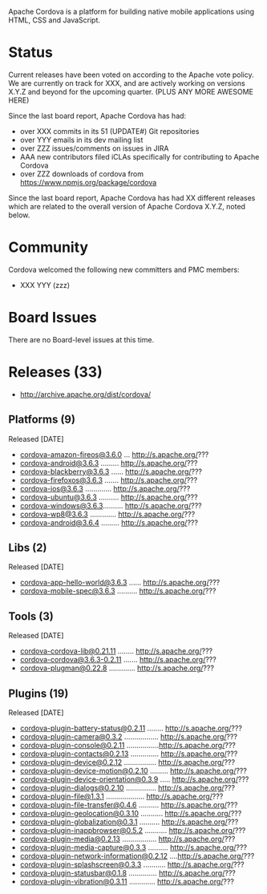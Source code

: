 Apache Cordova is a platform for building native mobile applications using 
HTML, CSS and JavaScript.

# Status

Current releases have been voted on according to the Apache vote policy. We are currently on track for XXX, and are actively working on versions X.Y.Z and
beyond for the upcoming quarter. (PLUS ANY MORE AWESOME HERE)

Since the last board report, Apache Cordova has had:

- over XXX commits in its 51 (UPDATE#) Git repositories
- over YYY emails in its dev mailing list
- over ZZZ issues/comments on issues in JIRA
- AAA new contributors filed iCLAs specifically for contributing to 
Apache Cordova
- over ZZZ downloads of cordova from https://www.npmjs.org/package/cordova

Since the last board report, Apache Cordova has had XX different releases 
which are related to the overall version of Apache Cordova X.Y.Z, noted
below.

# Community

Cordova welcomed the following new committers and PMC members:

- XXX YYY (zzz)

# Board Issues

There are no Board-level issues at this time.

# Releases (33)

- http://archive.apache.org/dist/cordova/

## Platforms (9)

Released [DATE]

- cordova-amazon-fireos@3.6.0 ... http://s.apache.org/???
- cordova-android@3.6.3 ......... http://s.apache.org/???
- cordova-blackberry@3.6.3 ...... http://s.apache.org/???
- cordova-firefoxos@3.6.3 ....... http://s.apache.org/???
- cordova-ios@3.6.3 ............. http://s.apache.org/???
- cordova-ubuntu@3.6.3 .......... http://s.apache.org/???
- cordova-windows@3.6.3.......... http://s.apache.org/???
- cordova-wp8@3.6.3 ............. http://s.apache.org/???
- cordova-android@3.6.4 ......... http://s.apache.org/???

## Libs (2)

Released [DATE]

- cordova-app-hello-world@3.6.3 ...... http://s.apache.org/???
- cordova-mobile-spec@3.6.3 .......... http://s.apache.org/???

## Tools (3)

Released [DATE]

- cordova-cordova-lib@0.21.11 ........ http://s.apache.org/???
- cordova-cordova@3.6.3-0.2.11 ....... http://s.apache.org/???
- cordova-plugman@0.22.8 ............. http://s.apache.org/???

## Plugins (19)

Released [DATE]

- cordova-plugin-battery-status@0.2.11 ........ http://s.apache.org/???
- cordova-plugin-camera@0.3.2 ................. http://s.apache.org/???
- cordova-plugin-console@0.2.11 ................http://s.apache.org/???
- cordova-plugin-contacts@0.2.13 .............. http://s.apache.org/???
- cordova-plugin-device@0.2.12 ................ http://s.apache.org/???
- cordova-plugin-device-motion@0.2.10 ......... http://s.apache.org/???
- cordova-plugin-device-orientation@0.3.9 ..... http://s.apache.org/???
- cordova-plugin-dialogs@0.2.10 ............... http://s.apache.org/???
- cordova-plugin-file@1.3.1 ................... http://s.apache.org/???
- cordova-plugin-file-transfer@0.4.6 .......... http://s.apache.org/???
- cordova-plugin-geolocation@0.3.10 ........... http://s.apache.org/???
- cordova-plugin-globalization@0.3.1 .......... http://s.apache.org/???
- cordova-plugin-inappbrowser@0.5.2 ........... http://s.apache.org/???
- cordova-plugin-media@0.2.13 ................. http://s.apache.org/???
- cordova-plugin-media-capture@0.3.3 .......... http://s.apache.org/???
- cordova-plugin-network-information@0.2.12 ....http://s.apache.org/???
- cordova-plugin-splashscreen@0.3.3 ........... http://s.apache.org/???
- cordova-plugin-statusbar@0.1.8 .............. http://s.apache.org/???
- cordova-plugin-vibration@0.3.11 ............. http://s.apache.org/???
